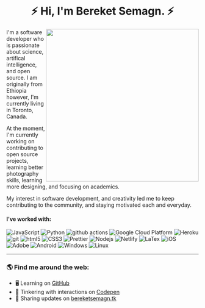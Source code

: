<h1 align='center'>⚡ Hi, I'm Bereket Semagn. ⚡</h1>
<img align="right" src="https://o.remove.bg/downloads/14d99be4-0c4a-4416-9989-e9438d77f53b/img-removebg-preview.png" width='400"'>

I'm a software developer who is passionate about science, artifical intelligence, and open source. I am originally from Ethiopia however, I'm currently living in Toronto, Canada. <br>

At the moment, I'm currently working on contributing to open source projects, learning better photography skills, learning more designing, and focusing on academics. <br>

My interest in software development, and creativity led me to keep contributing to the community, and staying motivated each and everyday. 

#### I've worked with:

<p align="left"
<p>
  <img alt="JavaScript" src="https://img.shields.io/badge/-JavaScript-45b8d8?style=flat-square&logo=javascript&logoColor=white" />
  <img alt="Python" src="https://img.shields.io/badge/-Python-45b8d8?style=flat-square&logo=python&logoColor=white" />
  <img alt="github actions" src="https://img.shields.io/badge/-Github_Actions-2088FF?style=flat-square&logo=github-actions&logoColor=white" />
  <img alt="Google Cloud Platform" src="https://img.shields.io/badge/-Google_Cloud_Platform-1a73e8?style=flat-square&logo=google-cloud&logoColor=white" />
  <img alt="Heroku" src="https://img.shields.io/badge/-Heroku-430098?style=flat-square&logo=heroku&logoColor=white" />
  <img alt="git" src="https://img.shields.io/badge/-Git-F05032?style=flat-square&logo=git&logoColor=white" />
  <img alt="html5" src="https://img.shields.io/badge/-HTML5-E34F26?style=flat-square&logo=html5&logoColor=white" />
  <img alt="CSS3" src="https://img.shields.io/badge/-CSS3-45b8d8?style=flat-square&logo=css3&logoColor=white" />
  <img alt="Prettier" src="https://img.shields.io/badge/-Prettier-F7B93E?style=flat-square&logo=prettier&logoColor=white" /> 
  <img alt="Nodejs" src="https://img.shields.io/badge/-Nodejs-43853d?style=flat-square&logo=Node.js&logoColor=white" />
  <img alt="Netlify" src="https://img.shields.io/badge/-Netlify-43853d?style=flat-square&logo=netlify&logoColor=white" />
  <img alt="LaTex" src="https://img.shields.io/badge/-LaTex-43853d?style=flat-square&logo=LaTex&logoColor=white" />
  <img alt="iOS" src="https://img.shields.io/badge/-iOS-43853d?style=flat-square&logo=iOS&logoColor=white" />
  <img alt="Adobe" src="https://img.shields.io/badge/-Adobe-43853d?style=flat-square&logo=Adobe&logoColor=white" />
  <img alt="Android" src="https://img.shields.io/badge/-Android-43853d?style=flat-square&logo=Android&logoColor=white" />
  <img alt="Windows" src="https://img.shields.io/badge/-Windows-43853d?style=flat-square&logo=Windows&logoColor=white" />
  <img alt="Linux" src="https://img.shields.io/badge/-Linux-43853d?style=flat-square&logo=Linux&logoColor=white" />
</p>

---

### 🌎 Find me around the web:

- 🖥️ Learning on <a href="https://www.github.com/bereketsemagn">GitHub</a>
- 🏓 Tinkering with interactions on <a href="https://codepen.io/bereketsemagn"> Codepen</a>
- 💼 Sharing updates on <a href="https://www.bereketsemagn.tk">bereketsemagn.tk</a>

 
